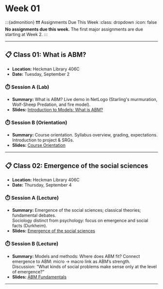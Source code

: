 # Week 01

:::{admonition} ❗❗❗ Assignments Due This Week
:class: dropdown
:icon: false
**No assignments due this week.** The first major assignments are due starting at Week 2.
:::

---

## 📋 Class 01: What is ABM?

- **Location:** Heckman Library 406C
- **Date:** Tuesday, September 2

### ⏱️ Session A (Lab)

- **Summary:** What is ABM? Live demo in NetLogo (Starling's murmuration, Wolf-Sheep Predation, and fire model).
- **Slides:** [Introduction to Models: What is ABM?](https://www.beautiful.ai/player/-OYwxXlG8W2V47ICr6Vp)

### ⏱️ Session B (Orientation)

- **Summary:** Course orientation. Syllabus overview, grading, expectations. <br>Introduction to project & SRGs.
- **Slides:** [Course Orientation](https://www.beautiful.ai/player/-OZ6zWBYa_EA2PUuxQS_)

---

## 📋 Class 02: Emergence of the social sciences

- **Location:** Heckman Library 406C
- **Date:** Thursday, September 4

### ⏱️ Session A (Lecture)

- **Summary:** Emergence of the social sciences; classical theories; fundamental debates. <br>Sociology distinct from psychology: focus on emergence and social facts (Durkheim).
- **Slides:** [Emergence of the social sciences](https://www.beautiful.ai/player/-OZFluJbfXBTCEYfCix5)

### ⏱️ Session B (Lecture)

- **Summary:** Models and methods: Where does ABM fit? Connect emergence to ABM: micro → macro link as ABM’s strength. <br>Discussion: “What kinds of social problems make sense only at the level of emergence?”
- **Slides:** [ABM Fundamentals](https://www.beautiful.ai/player/-OYwxxR_bNOw0YxzczoB)

---

<!-- ### 💻 Assignment: Lab Memo #1

**Due:** 9/16 before class | **Points:** 100 points

**Prompt (1-2 pages):**

1. Pick one of the toy models shown in our classes over these two weeks (except the Fire model), and perform a single parameter adjustment.
   1. Setup: Identify which starter model you used (e.g., Wolf-Sheep, Traffic, Fire).
   2. Parameters & Code: Adjust one parameter; note what you changed. If you tried editing code, briefly explain what.
   3. Results: Describe what happened compared to the default. Include screenshot(s).
   4. Interpretation: What does this show about how simple rules create different outcomes?
2. Write your Lab Memo. You can [download](../resources/lab-memos/Lab_Memo_1_Worksheet.docx) the template in here.
3. Submit your Lab Memo in PDF format through Moodle.

---

:::{admonition} Tips for Success
:class: tip
[Here is one example of a Lab Memo](../resources/lab-memos/Lab_Memo_Worksheet_Example.pdf) for the Fire model. Use it as a guide for writing your own lab memos during this course.
::: -->
